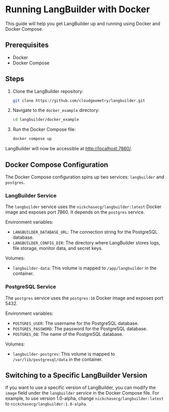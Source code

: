 # Running LangBuilder with Docker

This guide will help you get LangBuilder up and running using Docker and Docker Compose.

## Prerequisites

- Docker
- Docker Compose

## Steps

1. Clone the LangBuilder repository:

   ```sh
   git clone https://github.com/cloudgeometry/langbuilder.git
   ```

2. Navigate to the `docker_example` directory:

   ```sh
   cd langbuilder/docker_example
   ```

3. Run the Docker Compose file:

   ```sh
   docker compose up
   ```

LangBuilder will now be accessible at [http://localhost:7860/](http://localhost:7860/).

## Docker Compose Configuration

The Docker Compose configuration spins up two services: `langbuilder` and `postgres`.

### LangBuilder Service

The `langbuilder` service uses the `nickchasecg/langbuilder:latest` Docker image and exposes port 7860. It depends on the `postgres` service.

Environment variables:

- `LANGBUILDER_DATABASE_URL`: The connection string for the PostgreSQL database.
- `LANGBUILDER_CONFIG_DIR`: The directory where LangBuilder stores logs, file storage, monitor data, and secret keys.

Volumes:

- `langbuilder-data`: This volume is mapped to `/app/langbuilder` in the container.

### PostgreSQL Service

The `postgres` service uses the `postgres:16` Docker image and exposes port 5432.

Environment variables:

- `POSTGRES_USER`: The username for the PostgreSQL database.
- `POSTGRES_PASSWORD`: The password for the PostgreSQL database.
- `POSTGRES_DB`: The name of the PostgreSQL database.

Volumes:

- `langbuilder-postgres`: This volume is mapped to `/var/lib/postgresql/data` in the container.

## Switching to a Specific LangBuilder Version

If you want to use a specific version of LangBuilder, you can modify the `image` field under the `langbuilder` service in the Docker Compose file. For example, to use version 1.0-alpha, change `nickchasecg/langbuilder:latest` to `nickchasecg/langbuilder:1.0-alpha`.
